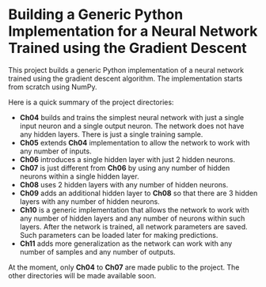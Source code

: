 # Building a Generic Python Implementation for a Neural Network Trained using the Gradient Descent

This project builds a generic Python implementation of a neural network trained using the gradient descent algorithm. The implementation starts from scratch using NumPy. 

Here is a quick summary of the project directories:

- **Ch04** builds and trains the simplest neural network with just a single input neuron and a single output neuron. The network does not have any hidden layers. There is just a single training sample.
- **Ch05** extends **Ch04** implementation to allow the network to work with any number of inputs. 
- **Ch06** introduces a single hidden layer with just 2 hidden neurons.
- **Ch07** is just different from **Ch06** by using any number of hidden neurons within a single hidden layer. 
- **Ch08** uses 2 hidden layers with any number of hidden neurons. 
- **Ch09** adds an additional hidden layer to **Ch08** so that there are 3 hidden layers with any number of hidden neurons.
- **Ch10** is a generic implementation that allows the network to work with any number of hidden layers and any number of neurons within such layers. After the network is trained, all network parameters are saved. Such parameters can be loaded later for making predictions.
- **Ch11** adds more generalization as the network can work with any number of samples and any number of outputs.

At the moment, only **Ch04** to **Ch07** are made public to the project. The other directories will be made available soon.